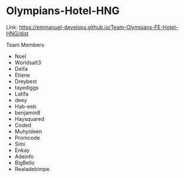 # Olympians-Hotel-HNG

Link: https://emmanuel-develops.github.io/Team-Olympians-FE-Hotel-HNG/dist

Team Members
- Noel
- Worldsalt3
- Deifa
- Etiene
- Dreybest
- tayediggs
- Latifa
- deey
- Hab-eeb
- benjamin8
- Haysquared
- Coded
- Muhyideen
- Promcode
- Simi
- Enkay
- Adeinfo
- BigBello
- Realadebimpe

